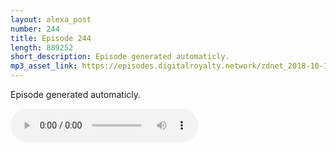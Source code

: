 ```yaml
---
layout: alexa_post
number: 244
title: Episode 244
length: 889252
short_description: Episode generated automaticly.
mp3_asset_link: https://episodes.digitalroyalty.network/zdnet_2018-10-16_01-00-05.mp3
---
```


Episode generated automaticly.

<audio controls>
    <source src="{{ page.mp3_asset_link }}" type="audio/mpeg">
</audio>